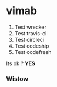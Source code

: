 # vimab

1. Test wrecker
2. Test travis-ci
3. Test circleci
4. Test codeship
5. Test codefresh

Its ok ?
**YES**

### Wistow
